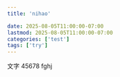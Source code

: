 ```yaml
---
title: 'nihao'

date: 2025-08-05T11:00:00-07:00
lastmod: 2025-08-05T11:00:00-07:00
categories: ['test']
tags: ['try']
---
```


文字
45678
fghj
